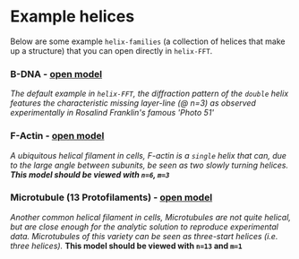 # Example helices

Below are some example `helix-families` (a collection of helices that make up a structure) that you can open directly in `helix-FFT`.

### B-DNA - [open model](https://nemoandrea.github.io/helix-deploy/#name=B-DNA&radius=1&rise=0.34&frequency=10&unit_size=0.18&radius=1&rise=0.34&frequency=10&unit_size=0.18&rotation=143)

*The default example in `helix-FFT`, the diffraction pattern of the `double` helix features the characteristic missing layer-line (@ n=3) as observed experimentally in Rosalind Franklin's famous 'Photo 51'*



### F-Actin - [open model](https://nemoandrea.github.io/helix-deploy/#name=F-actin&radius=2.5&rise=2.75&frequency=2.166&unit_size=3&offset=0&rotation=0&handedness=right)

*A ubiquitous helical filament in cells, F-actin is a `single` helix that can, due to the large angle between subunits, be seen as two slowly turning helices. **This model should be viewed with `n=6`, `m=3`***

### Microtubule (13 Protofilaments) - [open model](https://nemoandrea.github.io/helix-deploy/#name=Microtubule_13PF&radius=12.5&rise=0.946&frequency=13&unit_size=2.5&offset=0&handedness=right&radius=12.5&rise=0.946&frequency=13&unit_size=2.5&offset=4.1&handedness=right&radius=12.5&rise=0.946&frequency=13&unit_size=2.5&offset=8.2&handedness=right)

*Another common helical filament in cells, Microtubules are not quite helical, but are close enough for the analytic solution to reproduce experimental data. Microtubules of this variety can be seen as three-start helices (i.e. three helices).* **This model should be viewed with `n=13` and `m=1`**